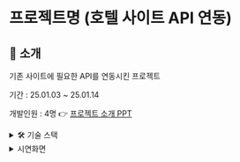 # 프로젝트명 (호텔 사이트 API 연동)

## 📝 소개

기존 사이트에 필요한 API를 연동시킨 프로젝트

기간 : 25.01.03 ~ 25.01.14

개발인원 : 4명
👉 [프로젝트 소개 PPT](https://drive.google.com/drive/folders/1DBtAOxNeNGIUqoTV0znT3dxLUAShyKPv?usp=drive_link)

<details>
  <summary>🛠 기술 스택</summary>
  <ul>
    <li><strong>Frontend</strong>: React, SCSS, JavaScript</li>
    <li><strong>Database</strong>: MariaDB</li>
    <li><strong>공개 API</strong>:
      <ul>
        <li><strong>이경근</strong>: Toss 결제 API</li>
        <li><strong>우수정</strong>: 네이버 로그인 API</li>
        <li><strong>김수훈</strong>: Google 캘린더 API, Kakao map API, 기상청 날씨 API</li>
        <li><strong>한수연</strong>: Coolsms 본인인증 API, TinyMCE 스마트에디터 API</li>
      </ul>
    </li>
  </ul>
</details>

<details>
  <summary>시연화면</summary>
  <details>
    <ul>
      <li><summary>결제</summary></li>
      <img src="./readmeImg/payment.png" alt="결제 화면">
    </ul>
    <ul>
      <li><summary>로그인</summary></li>
      <img src="./readmeImg/login.png" alt="로그인 화면">
    </ul>
    <ul>
      <li><summary>구글 캘린더</summary></li>
      <img src="./readmeImg/google.png" alt="구글 캘린더 화면">
    </ul>
    <ul>
      <li><summary>카카오맵</summary></li>
      <img src="./readmeImg/map.png" alt="카카오맵 화면">
    </ul>
    <ul>
      <li><summary>날씨</summary></li>
      <img src="./readmeImg/weather.png" alt="날씨 화면">
    </ul>
    <ul>
      <li><summary>본인인증</summary></li>
      <img src="./readmeImg/phone.png" alt="본인인증 화면">
    </ul>
    <ul>
      <li><summary>스마트 에디터</summary></li>
      <img src="./readmeImg/board.png" alt="스마트 에디터 화면">
    </ul>
  </details>
</details>
